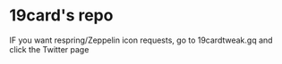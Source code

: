# 19card's repo
IF you want respring/Zeppelin icon requests, go to 19cardtweak.gq and click the Twitter page

